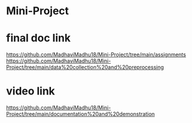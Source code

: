 # Mini-Project
# final doc link
https://github.com/MadhaviMadhu18/Mini-Project/tree/main/assignments
https://github.com/MadhaviMadhu18/Mini-Project/tree/main/data%20collection%20and%20preprocessing
# video link
https://github.com/MadhaviMadhu18/Mini-Project/tree/main/documentation%20and%20demonstration

